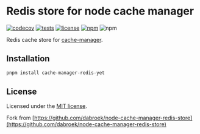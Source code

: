# Redis store for node cache manager

[![codecov](https://codecov.io/gh/jaredwray/cache-manager/graph/badge.svg?token=lWZ9OBQ7GM)](https://codecov.io/gh/jaredwray/cache-manager)
[![tests](https://github.com/jaredwray/cache-manager/actions/workflows/test.yml/badge.svg)](https://github.com/jaredwray/cache-manager/actions/workflows/test.yml)
[![license](https://img.shields.io/github/license/jaredwray/cache-manager)](https://github.com/jaredwray/cache-manager/blob/main/LICENSE)
[![npm](https://img.shields.io/npm/dm/cache-manager-redis-yet)](https://npmjs.com/package/cache-manager-redis-yet)
![npm](https://img.shields.io/npm/v/cache-manager-redis-yet)

Redis cache store for [cache-manager](https://github.com/jaredwray/cache-manager).

## Installation

```sh
pnpm install cache-manager-redis-yet
```

## License

Licensed under the [MIT license](./LICENSE).

Fork from [https://github.com/dabroek/node-cache-manager-redis-store](https://github.com/dabroek/node-cache-manager-redis-store)
